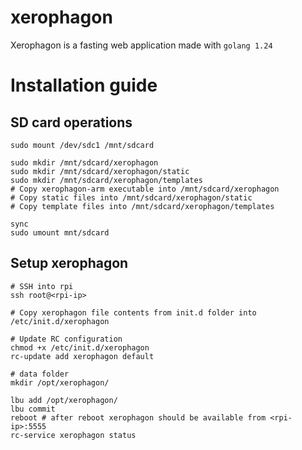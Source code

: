 # xerophagon
Xerophagon is a fasting web application made with `golang 1.24`

# Installation guide

## SD card operations
```
sudo mount /dev/sdc1 /mnt/sdcard

sudo mkdir /mnt/sdcard/xerophagon
sudo mkdir /mnt/sdcard/xerophagon/static
sudo mkdir /mnt/sdcard/xerophagon/templates
# Copy xerophagon-arm executable into /mnt/sdcard/xerophagon
# Copy static files into /mnt/sdcard/xerophagon/static
# Copy template files into /mnt/sdcard/xerophagon/templates

sync
sudo umount mnt/sdcard
```

## Setup xerophagon
```
# SSH into rpi
ssh root@<rpi-ip>

# Copy xerophagon file contents from init.d folder into /etc/init.d/xerophagon

# Update RC configuration
chmod +x /etc/init.d/xerophagon
rc-update add xerophagon default

# data folder
mkdir /opt/xerophagon/

lbu add /opt/xerophagon/
lbu commit
reboot # after reboot xerophagon should be available from <rpi-ip>:5555
rc-service xerophagon status

```
